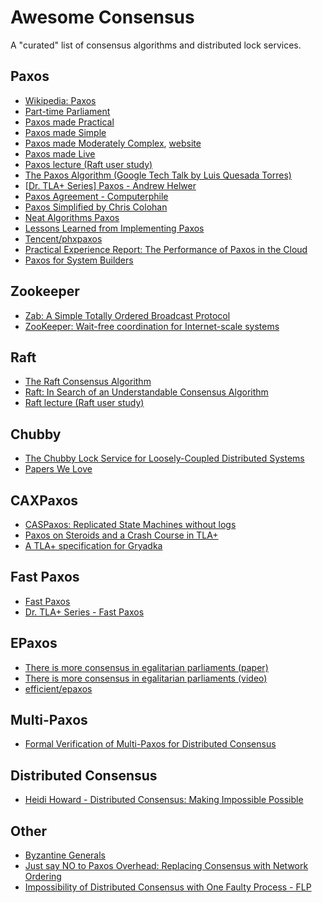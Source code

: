 # Awesome Consensus

A "curated" list of consensus algorithms and distributed lock services.

## Paxos
* [Wikipedia: Paxos](https://en.wikipedia.org/wiki/Paxos_(computer_science))
* [Part-time Parliament](https://research.microsoft.com/en-us/um/people/lamport/pubs/lamport-paxos.pdf)
* [Paxos made Practical](http://read.seas.harvard.edu/~kohler/class/08w-dsi/mazieres07paxos.pdf)
* [Paxos made Simple](http://research.microsoft.com/en-us/um/people/lamport/pubs/paxos-simple.pdf)
* [Paxos made Moderately Complex](http://www.cs.cornell.edu/courses/cs7412/2011sp/paxos.pdf), [website](http://paxos.systems/)
* [Paxos made Live](http://research.google.com/pubs/pub33002.html)
* [Paxos lecture (Raft user study)](https://www.youtube.com/watch?v=JEpsBg0AO6o)
* [The Paxos Algorithm (Google Tech Talk by Luis Quesada Torres)](https://www.youtube.com/watch?v=d7nAGI_NZPk)
* [[Dr. TLA+ Series] Paxos - Andrew Helwer](https://www.youtube.com/watch?v=zCaJSrTmUFA)
* [Paxos Agreement - Computerphile](https://www.youtube.com/watch?v=s8JqcZtvnsM)
* [Paxos Simplified by Chris Colohan](https://www.youtube.com/watch?v=SRsK-ZXTeZ0)
* [Neat Algorithms Paxos](http://harry.me/blog/2014/12/27/neat-algorithms-paxos/)
* [Lessons Learned from Implementing Paxos](http://blog.willportnoy.com/2012/06/lessons-learned-from-paxos.html)
* [Tencent/phxpaxos](https://github.com/Tencent/phxpaxos)
* [Practical Experience Report: The Performance of Paxos in the Cloud](https://arxiv.org/abs/1404.6719)
* [Paxos for System Builders](http://www.cnds.jhu.edu/pub/papers/cnds-2008-2.pdf)

## Zookeeper

* [Zab: A Simple Totally Ordered Broadcast Protocol](http://research.yahoo.com/files/ladis08.pdf)
* [ZooKeeper: Wait-free coordination for Internet-scale systems](http://static.usenix.org/event/usenix10/tech/full_papers/Hunt.pdf)

## Raft

* [The Raft Consensus Algorithm](https://raft.github.io/)
* [Raft: In Search of an Understandable Consensus Algorithm](https://ramcloud.stanford.edu/wiki/download/attachments/11370504/raft.pdf)
* [Raft lecture (Raft user study)](https://www.youtube.com/watch?v=JEpsBg0AO6o)

## Chubby

* [The Chubby Lock Service for Loosely-Coupled Distributed Systems](https://research.google.com/archive/chubby.html)
* [Papers We Love](https://www.youtube.com/watch?v=kX9Z0F-eTt4) 

## CAXPaxos

* [CASPaxos: Replicated State Machines without logs](https://arxiv.org/abs/1802.07000)
* [Paxos on Steroids and a Crash Course in TLA+](https://tschottdorf.github.io/single-decree-paxos-tla-compare-and-swap)
* [A TLA+ specification for Gryadka](https://medium.com/@grogepodge/tla-specification-for-gryadka-c80cd625944e)

## Fast Paxos
* [Fast Paxos](https://www.microsoft.com/en-us/research/publication/fast-paxos/)
* [Dr. TLA+ Series - Fast Paxos](https://www.youtube.com/watch?v=eW6Zv0X53T4)


## EPaxos
* [There is more consensus in egalitarian parliaments (paper)](https://www.cs.cmu.edu/~dga/papers/epaxos-sosp2013.pdf)
* [There is more consensus in egalitarian parliaments (video)](https://www.youtube.com/watch?v=KxoWlUZNKn8)
* [efficient/epaxos](https://github.com/efficient/epaxos)

## Multi-Paxos

* [Formal Verification of Multi-Paxos for Distributed Consensus](https://arxiv.org/abs/1606.01387)

## Distributed Consensus

* [Heidi Howard - Distributed Consensus: Making Impossible Possible](https://www.youtube.com/watch?v=gYkueS5sKqo)

## Other

* [Byzantine Generals](https://research.microsoft.com/en-us/um/people/lamport/pubs/byz.pdf)
* [Just say NO to Paxos Overhead: Replacing Consensus with Network Ordering](https://www.usenix.org/system/files/conference/osdi16/osdi16-li.pdf)
* [Impossibility of Distributed Consensus with One Faulty
Process - FLP](https://groups.csail.mit.edu/tds/papers/Lynch/jacm85.pdf)
